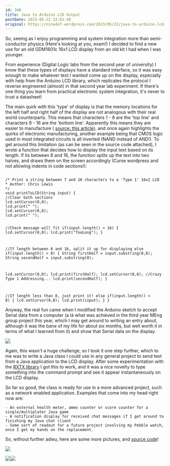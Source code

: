 ```yaml
---
id: 340
title: Java to Arduino LCD Output
postDate: 2013-05-22 22:01:40
original: https://ninedof.wordpress.com/2013/05/22/java-to-arduino-lcd-output/
---
```


So, seeing as I enjoy programming and system integration more than semi-conductor physics (Here's looking at you, exam!) I decided to find a new use for an old GDM1601c 16x1 LCD display from an old kit I had when I was younger.

From experience (Digital Logic labs from the second year of university) I know that these types of displays have a standard interface, so it was easy enough to make whatever text I wanted come up on the display, especially with help from the Arduino LCD library, which replicates the protocol I reverse engineered (almost) in that second year lab experiment. If there's one thing you learn from practical electronic system integration, it's never to trust a datasheet!

The main quirk with this 'type' of display is that the memory locations for the left half and right half of the display are not analogous with their real world counterparts. This means that characters 1 - 8 are the 'top line' and characters 9 - 16 are the 'bottom line'. Apparently this means they are easier to manufacture ( [source: this article](http://web.alfredstate.edu/weimandn/lcd/lcd_addressing/lcd_addressing_index.html)), and once again highlights the quirks of electronic manufacturing, another example being that CMOS logic used in most integrated circuits is all inverted (NAND instead of AND!). To get around this limitation (as can be seen in the source code attached), I wrote a function that decides how to display the input text based on its length. If its between 8 and 16, the function splits up the text into two halves, and draws them on the screen accordingly (Curse wordpress and not allowing indents in code sections!):

<code>
/* Print a string between 7 and 16 characters to a 'Type 1' 16x2 LCD
* Author: Chris Lewis
*/
void printToLCD(String input) {
//Clear both sections
lcd.setCursor(0,0);
lcd.print(" ");
lcd.setCursor(0,8);
lcd.print(" ");

//Check message will fit
if(input.length() &gt; 16) {
lcd.setCursor(0,0);
lcd.print("TooLong");
}

//If length between 8 and 16, split it up for displaying
else if(input.length() &gt; 8) {
String firstHalf = input.substring(0,8);
String secondHalf = input.substring(8);

lcd.setCursor(0,0);
lcd.print(firstHalf);
lcd.setCursor(0,8); //Crazy Type 1 Addressing...
lcd.print(secondHalf);
}

//If length less than 8, just print it!
else if(input.length() &lt; 8) {
lcd.setCursor(0,0);
lcd.print(input);
}
}
</code>

Anyway, the real fun came when I modified the Arduino sketch to accept Serial data from a computer (a lá what was achieved in the third year MEng group project this year, which I may get around to writing an entry about, although it was the bane of my life for about six months, but well worth it in terms of what I learned from it) and show that Serial data on the display.

![](http://ninedof.files.wordpress.com/2013/05/lcdoutput2.jpg?w=545)

Again, this wasn't a huge challenge, so I took it one step further, which to me was to write a Java class I could use in any general project to send text from a Java application to the LCD display. After some experimentation with the  [RXTX library](http://users.frii.com/jarvi/rxtx/) I got this to work, and it was a nice novelty to type something into the command prompt and see it appear instantaneously on the LCD display.

So far so good, the class is ready for use in a more advanced project, such as a network enabled application. Examples that come into my head right now are:


	- An external health meter, ammo counter or score counter for a single/multiplater Java game
	- A notification display for received chat messages if I get around to finishing my Java chat client
	- Some sort of readout for a future project involving my Pebble watch, once I get my hands on the replacement.


So, without further adieu, here are some more pictures, and  [source code](https://www.dropbox.com/s/r4lgnvx8y9qwykg/LCDoutput.zip?v=0mcn)!

![](http://ninedof.files.wordpress.com/2013/05/lcdoutput4.png?w=545)

![](http://ninedof.files.wordpress.com/2013/05/lcdoutput1.jpg?w=545)![](http://ninedof.files.wordpress.com/2013/05/lcdoutput3.jpg?w=545)
